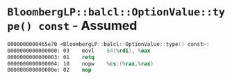 # `BloombergLP::balcl::OptionValue::type() const` - Assumed

```nasm
0000000000465e70 <BloombergLP::balcl::OptionValue::type() const>:
0000000000000000: 03	movl	64(%rdi), %eax
0000000000000003: 01	retq	
0000000000000004: 10	nopw	%cs:(%rax,%rax)
000000000000000e: 02	nop	
```
